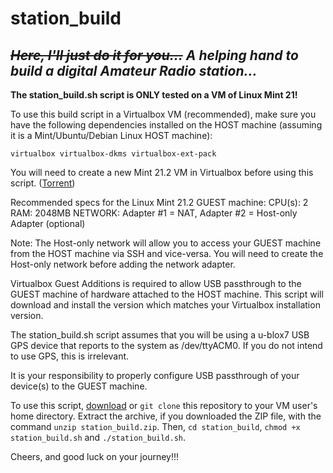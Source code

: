 # station_build
~~*Here, I'll just do it for you...*~~
*A helping hand to build a digital Amateur Radio station...*
---
**The station_build.sh script is ONLY tested on a VM of Linux Mint 21!**

To use this build script in a Virtualbox VM (recommended), make sure you have the following dependencies installed on the HOST machine (assuming it is a Mint/Ubuntu/Debian Linux HOST machine):

`virtualbox virtualbox-dkms virtualbox-ext-pack`

You will need to create a new Mint 21.2 VM in Virtualbox before using this script. ([Torrent](https://www.linuxmint.com/torrents/linuxmint-21.2-cinnamon-64bit.iso.torrent)) 

Recommended specs for the Linux Mint 21.2 GUEST machine:
CPU(s): 2
RAM: 2048MB
NETWORK: Adapter #1 = NAT, Adapter #2 = Host-only Adapter (optional)

Note: The Host-only network will allow you to access your GUEST machine from the HOST machine via SSH and vice-versa. You will need to create the Host-only network before adding the network adapter.

Virtualbox Guest Additions is required to allow USB passthrough to the GUEST machine of hardware attached to the HOST machine. This script will download and install the version which matches your Virtualbox installation version.

The station_build.sh script assumes that you will be using a u-blox7 USB GPS device that reports to the system as /dev/ttyACM0. If you do not intend to use GPS, this is irrelevant.

It is your responsibility to properly configure USB passthrough of your device(s) to the GUEST machine.

To use this script, [download](https://github.com/kg4vdk/station_build/archive/refs/heads/main.zip) or `git clone` this repository to your VM user's home directory. Extract the archive, if you downloaded the ZIP file, with the command `unzip station_build.zip`. Then, `cd station_build`, `chmod +x station_build.sh` and `./station_build.sh`.

Cheers, and good luck on your journey!!!
